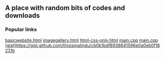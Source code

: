 ## A place with random bits of codes and downloads

### Popular links
[basicwebsite.html](https://thisismalindu.github.io/www/basicwebsite.html)
[imagegallery.html](https://thisismalindu.github.io/www/imagegallery.html)
[html-css-only.html](https://thisismalindu.github.io/www/html-css-only.html)
[main.cpp](https://thisismalindu.github.io/www/downloads/main.cpp)
[main.cpp (gist)](https://gist.github.com/thisismalindu/cb0b1bdf8938641596e0a0eb0f18231b)https://gist.github.com/thisismalindu/cb0b1bdf8938641596e0a0eb0f18231b
